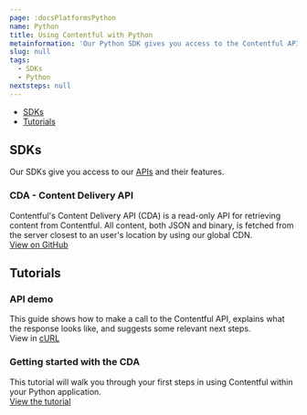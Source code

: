 ```yaml
---
page: :docsPlatformsPython
name: Python
title: Using Contentful with Python
metainformation: 'Our Python SDK gives you access to the Contentful APIs and their features.'
slug: null
tags:
  - SDKs
  - Python
nextsteps: null
---
```


- [SDKs](#sdks)
- [Tutorials](#tutorials)

## SDKs

Our SDKs give you access to our [APIs](/developers/docs/concepts/apis/) and their features.

### CDA - Content Delivery API
Contentful's Content Delivery API (CDA) is a read-only API for retrieving content from Contentful. All content, both JSON and binary, is fetched from the server closest to an user's location by using our global CDN.<br/>
[View on GitHub](https://github.com/contentful/contentful.py)

## Tutorials

### API demo
This guide shows how to make a call to the Contentful API, explains what the response looks like, and suggests some relevant next steps.<br/>
View in [cURL](/developers/api-demo/curl/)

### Getting started with the CDA
This tutorial will walk you through your first steps in using Contentful within your Python application.<br/>
[View the tutorial](https://github.com/contentful/contentful.py)
